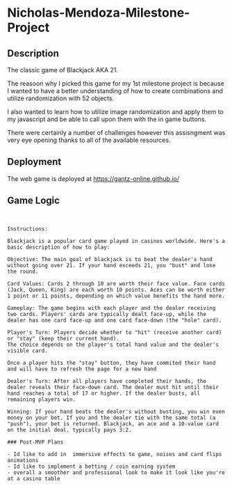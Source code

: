 # Nicholas-Mendoza-Milestone-Project

## Description

The classic game of Blackjack AKA 21. 

The reasoon why I picked this game for my 1st milestone project is because I wanted to have a better understanding of how to create combinations and utilize randomization with 52 objects. 

I also wanted to learn how to utilize image randomization and apply them to my javascript and be able to call upon them with the in game buttons. 

There were certainly a number of challenges however this assisngment was very eye opening thanks to all of the available resources.



## Deployment

The web game is deployed at https://gantz-online.github.io/ 


## Game Logic

```


Instructions: 

Blackjack is a popular card game played in casinos worldwide. Here's a basic description of how to play:

Objective: The main goal of blackjack is to beat the dealer's hand without going over 21. If your hand exceeds 21, you "bust" and lose the round.

Card Values: Cards 2 through 10 are worth their face value. Face cards (Jack, Queen, King) are each worth 10 points. Aces can be worth either 1 point or 11 points, depending on which value benefits the hand more.

Gameplay: The game begins with each player and the dealer receiving two cards. Players' cards are typically dealt face-up, while the dealer has one card face-up and one card face-down (the "hole" card).

Player's Turn: Players decide whether to "hit" (receive another card) or "stay" (keep their current hand). 
The choice depends on the player's total hand value and the dealer's visible card.

Once a player hits the "stay" button, they have commited their hand and will have to refresh the page for a new hand

Dealer's Turn: After all players have completed their hands, the dealer reveals their face-down card. The dealer must hit until their hand reaches a total of 17 or higher. If the dealer busts, all remaining players win.

Winning: If your hand beats the dealer's without busting, you win even money on your bet. If you and the dealer tie with the same total (a "push"), your bet is returned. Blackjack, an ace and a 10-value card on the initial deal, typically pays 3:2.

### Post-MVP Plans

- Id like to add in  immersive effects to game, noises and card flips animations
- Id like to implement a betting / coin earning system 
- overall a smoother and professional look to make it look like you're at a casino table

